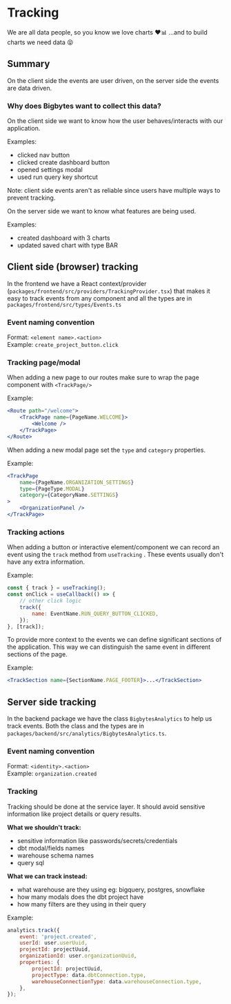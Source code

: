 # Tracking

We are all data people, so you know we love charts ❤️📊 ...and to build charts we need data 😝

## Summary

On the client side the events are user driven, on the server side the events are data driven.

### Why does Bigbytes want to collect this data?

On the client side we want to know how the user behaves/interacts with our application.

Examples:

-   clicked nav button
-   clicked create dashboard button
-   opened settings modal
-   used run query key shortcut

Note: client side events aren't as reliable since users have multiple ways to prevent tracking.

On the server side we want to know what features are being used.

Examples:

-   created dashboard with 3 charts
-   updated saved chart with type BAR

## Client side (browser) tracking

In the frontend we have a React context/provider (`packages/frontend/src/providers/TrackingProvider.tsx`) that makes it
easy to track events from any component and all the types are in `packages/frontend/src/types/Events.ts`

### Event naming convention

Format: `<element name>.<action>`\
Example: `create_project_button.click`

### Tracking page/modal

When adding a new page to our routes make sure to wrap the page component with `<TrackPage/>`

Example:

```jsx
<Route path="/welcome">
    <TrackPage name={PageName.WELCOME}>
        <Welcome />
    </TrackPage>
</Route>
```

When adding a new modal page set the `type` and `category` properties.

Example:

```jsx
<TrackPage
    name={PageName.ORGANIZATION_SETTINGS}
    type={PageType.MODAL}
    category={CategoryName.SETTINGS}
>
    <OrganizationPanel />
</TrackPage>
```

### Tracking actions

When adding a button or interactive element/component we can record an event using the `track` method from `useTracking`
. These events usually don't have any extra information.

Example:

```js
const { track } = useTracking();
const onClick = useCallback(() => {
    // other click logic
    track({
        name: EventName.RUN_QUERY_BUTTON_CLICKED,
    });
}, [track]);
```

To provide more context to the events we can define significant sections of the application. This way we can distinguish
the same event in different sections of the page.

Example:

```jsx
<TrackSection name={SectionName.PAGE_FOOTER}>...</TrackSection>
```

## Server side tracking

In the backend package we have the class `BigbytesAnalytics` to help us track events. Both the class and the types are
in `packages/backend/src/analytics/BigbytesAnalytics.ts`.

### Event naming convention

Format: `<identity>.<action>`\
Example: `organization.created`

### Tracking

Tracking should be done at the service layer. It should avoid sensitive information like project details or query
results.

**What we shouldn't track:**

-   sensitive information like passwords/secrets/credentials
-   dbt modal/fields names
-   warehouse schema names
-   query sql

**What we can track instead:**

-   what warehouse are they using eg: bigquery, postgres, snowflake
-   how many modals does the dbt project have
-   how many filters are they using in their query

Example:

```js
analytics.track({
    event: 'project.created',
    userId: user.userUuid,
    projectId: projectUuid,
    organizationId: user.organizationUuid,
    properties: {
        projectId: projectUuid,
        projectType: data.dbtConnection.type,
        warehouseConnectionType: data.warehouseConnection.type,
    },
});
```
